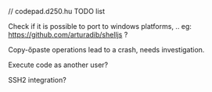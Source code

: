 // codepad.d250.hu TODO list

Check if it is possible to port to windows platforms, .. eg: https://github.com/arturadib/shelljs ?

Copy-őpaste operations lead to a crash, needs investigation.

Execute code as another user?

SSH2 integration?
